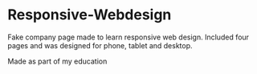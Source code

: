 # Responsive-Webdesign
Fake company page made to learn responsive web design. Included four pages and was designed for phone, tablet and desktop.

Made as part of my education
